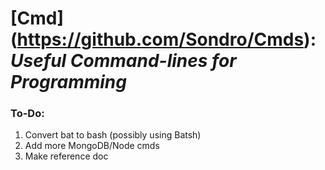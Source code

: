 # **[Cmd]**(https://github.com/Sondro/Cmds): _Useful Command-lines for Programming_

### To-Do:
1. Convert bat to bash (possibly using Batsh)
2. Add more MongoDB/Node cmds
3. Make reference doc
